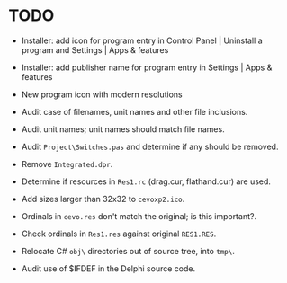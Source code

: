 # TODO

 - Installer: add icon for program entry in Control Panel | Uninstall a program
   and Settings | Apps & features

 - Installer: add publisher name for program entry in Settings | Apps &
   features

 - New program icon with modern resolutions
 
 - Audit case of filenames, unit names and other file inclusions.

 - Audit unit names; unit names should match file names.

 - Audit `Project\Switches.pas` and determine if any should be removed.

 - Remove `Integrated.dpr`.

 - Determine if resources in `Res1.rc` (drag.cur, flathand.cur) are used.

 - Add sizes larger than 32x32 to `cevoxp2.ico`.

 - Ordinals in `cevo.res` don't match the original; is this important?.

 - Check ordinals in `Res1.res` against original `RES1.RES`.

 - Relocate C# `obj\` directories out of source tree, into `tmp\`.

 - Audit use of $IFDEF in the Delphi source code.

